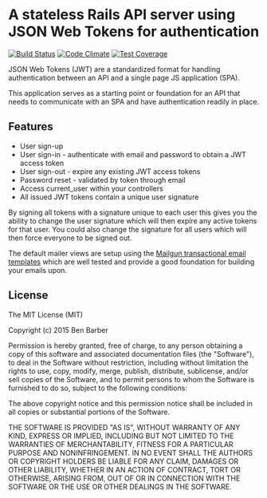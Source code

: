 # A stateless Rails API server using JSON Web Tokens for authentication

[![Build Status](https://travis-ci.org/BenBarber/jwt-rails-api.svg?branch=master)](https://travis-ci.org/BenBarber/jwt-rails-api) [![Code Climate](https://codeclimate.com/github/BenBarber/jwt-rails-api/badges/gpa.svg)](https://codeclimate.com/github/BenBarber/jwt-rails-api) [![Test Coverage](https://codeclimate.com/github/BenBarber/jwt-rails-api/badges/coverage.svg)](https://codeclimate.com/github/BenBarber/jwt-rails-api/coverage)

JSON Web Tokens (JWT) are a standardized format for handling authentication between an API and a single page JS application (SPA). 

This application serves as a starting point or foundation for an API that needs to communicate with an SPA and have authentication readily in place.

## Features

* User sign-up
* User sign-in - authenticate with email and password to obtain a JWT access token
* User sign-out - expire any existing JWT access tokens
* Password reset - validated by token through email
* Access current_user within your controllers
* All issued JWT tokens contain a unique user signature

By signing all tokens with a signature unique to each user this gives you the ability to change the user signature which will then expire any active tokens for that user. You could also change the signature for all users which will then force everyone to be signed out.

The default mailer views are setup using the [Mailgun transactional email templates](https://github.com/mailgun/transactional-email-templates) which are well tested and provide a good foundation for building your emails upon.

## License

The MIT License (MIT)

Copyright (c) 2015 Ben Barber

Permission is hereby granted, free of charge, to any person obtaining a copy
of this software and associated documentation files (the "Software"), to deal
in the Software without restriction, including without limitation the rights
to use, copy, modify, merge, publish, distribute, sublicense, and/or sell
copies of the Software, and to permit persons to whom the Software is
furnished to do so, subject to the following conditions:

The above copyright notice and this permission notice shall be included in all
copies or substantial portions of the Software.

THE SOFTWARE IS PROVIDED "AS IS", WITHOUT WARRANTY OF ANY KIND, EXPRESS OR
IMPLIED, INCLUDING BUT NOT LIMITED TO THE WARRANTIES OF MERCHANTABILITY,
FITNESS FOR A PARTICULAR PURPOSE AND NONINFRINGEMENT. IN NO EVENT SHALL THE
AUTHORS OR COPYRIGHT HOLDERS BE LIABLE FOR ANY CLAIM, DAMAGES OR OTHER
LIABILITY, WHETHER IN AN ACTION OF CONTRACT, TORT OR OTHERWISE, ARISING FROM,
OUT OF OR IN CONNECTION WITH THE SOFTWARE OR THE USE OR OTHER DEALINGS IN THE
SOFTWARE.